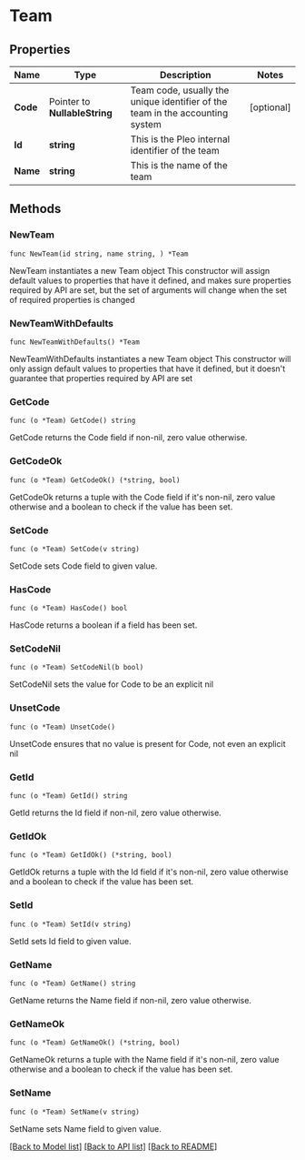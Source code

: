 # Team

## Properties

Name | Type | Description | Notes
------------ | ------------- | ------------- | -------------
**Code** | Pointer to **NullableString** | Team code, usually the unique identifier of the team in the accounting system | [optional] 
**Id** | **string** | This is the Pleo internal identifier of the team | 
**Name** | **string** | This is the name of the team | 

## Methods

### NewTeam

`func NewTeam(id string, name string, ) *Team`

NewTeam instantiates a new Team object
This constructor will assign default values to properties that have it defined,
and makes sure properties required by API are set, but the set of arguments
will change when the set of required properties is changed

### NewTeamWithDefaults

`func NewTeamWithDefaults() *Team`

NewTeamWithDefaults instantiates a new Team object
This constructor will only assign default values to properties that have it defined,
but it doesn't guarantee that properties required by API are set

### GetCode

`func (o *Team) GetCode() string`

GetCode returns the Code field if non-nil, zero value otherwise.

### GetCodeOk

`func (o *Team) GetCodeOk() (*string, bool)`

GetCodeOk returns a tuple with the Code field if it's non-nil, zero value otherwise
and a boolean to check if the value has been set.

### SetCode

`func (o *Team) SetCode(v string)`

SetCode sets Code field to given value.

### HasCode

`func (o *Team) HasCode() bool`

HasCode returns a boolean if a field has been set.

### SetCodeNil

`func (o *Team) SetCodeNil(b bool)`

 SetCodeNil sets the value for Code to be an explicit nil

### UnsetCode
`func (o *Team) UnsetCode()`

UnsetCode ensures that no value is present for Code, not even an explicit nil
### GetId

`func (o *Team) GetId() string`

GetId returns the Id field if non-nil, zero value otherwise.

### GetIdOk

`func (o *Team) GetIdOk() (*string, bool)`

GetIdOk returns a tuple with the Id field if it's non-nil, zero value otherwise
and a boolean to check if the value has been set.

### SetId

`func (o *Team) SetId(v string)`

SetId sets Id field to given value.


### GetName

`func (o *Team) GetName() string`

GetName returns the Name field if non-nil, zero value otherwise.

### GetNameOk

`func (o *Team) GetNameOk() (*string, bool)`

GetNameOk returns a tuple with the Name field if it's non-nil, zero value otherwise
and a boolean to check if the value has been set.

### SetName

`func (o *Team) SetName(v string)`

SetName sets Name field to given value.



[[Back to Model list]](../README.md#documentation-for-models) [[Back to API list]](../README.md#documentation-for-api-endpoints) [[Back to README]](../README.md)


